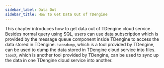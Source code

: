 ```yaml
---
sidebar_label: Data Out
sidebar_title: How to Get Data Out of TDengine
---
```


This chapter introduces how to get data out of TDengine cloud service. Besides normal query using SQL, users can use data subscription which is provided by the message queue component inside TDengine to access the data stored in TDengine. `taosdump`, which is a tool provided by TDengine, can be used to dump the data stored in TDengine cloud service into files. `taosX`, which is another tool provided by TDengine, can be used to sync up the data in one TDengine cloud service into another.